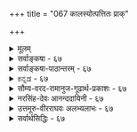 +++
title = "067 कालस्योत्पत्तितः प्राक्"

+++
<details><summary>मूलम्</summary>

कालस्योत्पत्तितः प्राक् परमपि च लयात् कालनास्तित्ववादी स्वोक्तिव्याघातभग्नो न वदति यदि तत्को वदेत्कालसृष्टिम् ।  
आप्तस्तत्सृष्टिवादस्तदुपधिपरिणत्यादिभिस्सार्थकस्स्यान्नोचेत्तत्रापि पूर्वापरवचनहतिर्दुर्निवारप्रसङ्गा ॥ ६७ ॥
</details>

<details><summary>सर्वाङ्कषा - ६७</summary>

केचन तान्त्रिकाः (शैवाः) कालमनित्यं वदन्ति । तन्निराकरोति - कालस्येत्यादि । कालस्यानित्यत्ववादी, कालस्य उत्पत्तितः **प्राक्** = उत्पत्तेः पूर्वम्, लयात् परमपि **च** = कालस्य नाशानन्तरं च कालनास्तित्व- **वादी** =कालः नास्तीति वदन् **स्वोक्तिव्याघातभग्नः** = स्ववचनविरोधेनैव निरस्तो भवति । यदि न **वदति** = उत्पत्तेः पूर्वम्, नाशात्परं च कालः नास्तीति यदि नोच्यते, **तत्** = तर्हि, तदानीमपि कालस्य सत्त्वसिद्ध्या कालसृष्टिं को **वदेत्** = कालस्य नित्यत्वे सिद्धे कथं कालस्य सृष्टिर्वक्तुं शक्या ॥ 



68. 

[[120]]

आप्तस्तत्सृष्टिवादः तदुपधिपरिणत्यादिभिः सार्थकस्स्यात् 

नो चेत्, तत्रापि पूर्वापरवचनहतिः दुर्निवारप्रसङ्गा ॥67॥ 

[ कालस्य प्रत्यक्षत्वम् ] 

कालोऽध्यक्षावसेयः क्षणलवदिवसाद्यंशतोऽर्थान् विशिषन् 

साक्षाद्धीस्तत्तदर्थेष्विव भवति हि नः क्वापि कालान्वयेऽपि । 

अयं भावः – कालोऽपि ईश्वरेण सृज्यत इति शैवतन्त्रैकदेशिनः । यदि कालः नूतनया सृज्यते, तदा तत्सृष्टेः पूर्वं कालो नासीत् इति सिद्ध्यति । एवं कालस्य नाशे सति, तदनन्तरमपि कालो नास्ति, नष्टत्वादिति वक्तव्यम् । इदं च स्ववचनविरुद्धम् । 'कालस्योत्पत्तेः पूर्वम्' इत्यत्र 'पूर्व' पदस्यार्थः काल एव हि भवति । एवं 'कालस्य नाशानन्तरम्' इति कथने 'अनन्तर' पदस्यार्थोऽपि काल एव हि भवति । तेन भवदुक्तकालस्य प्राक्, पश्चाच्च काले सिद्धे, कालः तदा नास्ति इति कथने वचनविरोधः स्पष्टः । 'तदा' शब्द एव हि कालवाची । एतत्परिहाराय पूर्वं परं नास्तीति न वयं वदाम इति चेत्, यदि नास्तीति नोच्यते, तर्हि अस्तित्वसिद्ध्या कालस्य सर्वदा अस्तित्वमेव सिद्धमिति, सर्वदा सतः कथं सृष्टिरुच्यते ? अतः कालो नित्य इत्येव वक्तव्यमिति ॥ 

कतन्त्रे दाम षड‌त्रिंशतत्वाति 

विशनि 

पाशुपता ह्येते षट्त्रिंशत्तत्त्ववादिनः । शिवः शक्तिः, सदाशिवः, ईश्वर, विद्या, माया, कालः, कला, अविद्या, नियतिः, रागः, पुरुषः, प्रकृत्यादयश्चत्वारिंशदित्याहत्य36 तत्त्वानि । आद्यं तत्त्वद्वयं सर्वोत्तीर्णम्। अनन्तरं पञ्चतत्त्वानि शुद्धतत्त्वानि । कलादि पञ्च तत्त्वान्यशुद्धतत्त्वानि । इतराणि 24 प्रसिद्धानि । प्रकृते कालविषये 'विद्याकालौ भवत्कृतौ ' इति कालस्य सृष्टिरुच्यते किल इत्यत्राह - आप्त इत्यादि । **आप्तः** = प्रामाणिकप्रोक्तः **तत्सृष्टिवादः** = कालसृष्टिवादः **तदुपधिपरिणत्यादिभिः** = कालोपाधिविषयकतया, कालपरिमाणविषयकतया **वासार्थकः** = अर्थवान् स्यात् । उपाध्युपहितयोः अभेदोपचारात्, कालोपाधीनां चक्षुर्निमेषादीनामुत्पत्त्या, कालस्योत्पत्तिरुक्ता स्यात् । अथवा, कालस्य परिणामपक्षे, परिणामविशेषप्राप्तौ परिणामिन एवोत्पत्तिव्यवहारवत् स्यात् । यथा सिद्धान्ते धर्मभूतज्ञानस्य नित्यत्वेऽपि घटादिविषयकतया परिणामे प्राप्ते 'घटज्ञानमुत्पन्नम्' इति पटविषयकत्वे जाते' घटज्ञानं नष्टम्' इति च व्यवहारः, तद्वत् । नो **चेत्** = एवमनङ्गीकारे **तत्रापि** = **पूर्वोक्तवचनेऽपिपूर्वापरवचनहतिः** = पूर्वापरवाक्यानां व्याघातः दुर्निवारप्रसङ्गा, अयं बहुव्रीहिः, हतेः विशेषणम्, वारयितुमशक्यैवेत्यर्थः । कालोत्पत्तेः पूर्वम्, कालनाशानन्तरं च पूर्वोक्तरीत्या ' पूर्व ' 'अनन्तर' पदाभ्यां कालास्तित्वस्यैव सिद्ध्या, तथा अकथने च कालस्य सदातनत्वसिद्ध्या च व्याघातः स्पष्ट एव । अतः कालः नित्यः, अतिरिक्तश्चेत्येव वरम् । 'आप्तस्तत्सृष्टिवादः' इति वदन् आचार्यवर्योऽयं 'सांख्यं योगः पञ्चरात्रं वेदाः पाशुपतं तथा । आत्मप्रमाणान्येतानि न हन्तव्यानि हेतुभिः ॥' इति महाभारतवचनं स्मारयति । इदमौदार्यं महतामादर्शभूतं कदापि न विस्मर्तव्यम् । शिष्टं पूर्वश्लोकान्ते द्रष्टव्यम् ॥ ६७ ॥
</details>


<details><summary>सर्वाङ्कषा-पाठान्तरम् - ६७</summary>

केचन तान्त्रिकाः (शैवाः) कालमनित्यं वदन्ति । तन्निराकरोति - कालस्येत्यादि । कालस्यानित्यत्ववादी, कालस्य उत्पत्तितः प्राक्‌ = उत्पत्तेः पूर्वम्‌, लयात्‌ परमपि च = कालस्य नाशानन्तरं च कालनास्तित्ववादी = कालः नास्तीति वदन्‌ स्वोक्तिव्याघधातभग्नः = स्ववचनविरोधेनैव निरस्तो भवति । यदि न वदति = उत्पत्तेः पूर्वम्‌, नाशात्परं च कालः नास्तीति यदि नोच्यते, तत्‌ = तर्हि, तदानीमपि कालस्य सत्त्वसिद्ध्या कालसृष्टिं को वदेत्‌ = कालस्य नित्यत्वे सिद्धे कथं कालस्य सृष्टिर्वक्तुं शक्या ॥   
अयं भावः - कालोऽपि ईश्वरेण सृज्यत इति शैवतन्त्रैकदेशिनः । यदि कालः नृतनया सृज्यते, तदा तत्सृष्टेः पूर्वं कालो नासीत्‌ इति सिद्ध्यति । एवं कालस्य नाशे सति, तदनन्तरमपि कालो नास्ति, नष्टत्वादिति वक्तव्यम्‌ । इदं च स्ववचनविरुद्धम्‌ । 'कालस्योत्पत्ते: पूर्वम्‌' इत्यत्र 'पूर्व'पदस्यार्थः काल एव हि भवति । एवं 'कालस्य नाशानन्तरम्‌' इति कथने 'अनन्तर' पदस्यार्थोऽपि काल एव हि भवति । तेन भवदुक्तकालस्य प्राक्‌, पश्चाच्च काले सिद्धे, कालः तदा नास्ति इति कथने वचनविरोधः स्पष्टः । 'तदा' शब्द एव हि कालवाची । एतत्परिहाराय पूर्व परं नास्तीति न वयं वदाम इति चेत्‌, यदि नास्तीति नोच्यते, तर्हि अस्तित्वसिद्ध्या कालस्य सर्वदा अस्तित्वमेव सिद्धमिति, सर्वदा सतः कथं सृष्टिरुच्यते? अतः कालो नित्य इत्येव वक्तव्यमिति ॥   
पाशुपता ह्येते षट्त्रिंशत्तत्त्ववादिनः । शिवः, शक्तिः सदाशिवः, ईश्वरः, विद्या, माया, कालः, कला, अविद्या, नियतिः, रागः, पुरुषः, प्रकृत्यादयश्चतुविंशति इत्याहत्य36 तत्त्वानि । आद्यं तत्त्वद्वयं सर्वोत्तीर्णम्‌ । अनन्तरं पञ्चतत्त्वानि शुद्धतत्त्वानि । कलादि पञ्च तत्त्वान्यशुद्धतत्त्वानि । इतराणि 24 प्रसिद्धानि । प्रकृते कालविषये 'विद्याकालौ भवत्कृतौ' इति कालस्य सृष्टिरुच्यते किल इत्यत्राह - आप्त इत्यादि । आप्तः = प्रामाणिकप्रोक्तः तत्सृष्टिवादः = कालसृष्टिवादः तदुपधिपरिणत्यादिभिः = कालोपाधिविषयकतया, कालपरिमाणविषयकतया वासार्थकः = अर्थवान्‌ स्यात्‌ । उपाध्युपहितयोः अभेदोपचारात्‌, कालोपाधीनां चक्षुर्निमेषादीनामुत्पत्त्या, कालस्योत्पत्तिरुक्ता स्यात्‌ । अथवा, कालस्य परिणामपक्षे, परिणामविशेषप्राप्तौ परिणामिन एवोत्पत्तिव्यवहारवत्‌ स्यात्‌ । यथा सिद्धान्ते धर्मभूतज्ञानस्य नित्यत्वेऽपि घटादिविषयकतया परिणामे प्राप्ते 'घटज्ञानमुत्पन्नम्' इति पटविषयकत्वे जते 'घटज्ञानं नष्टम्‌' इति च व्यवहारः, तद्वत्‌ । नो चेत्‌ = एवमनङ्गीकारे तत्रापि = पूर्वोक्तवचनेऽपिपूर्वापरवचनहतिः = पूर्वापरवाक्यानां व्याघातः दुर्निवारप्रसङ्गा, अयं बहुव्रीहिः, हतेः विशेषणम्‌, वारयितुमशक्यैवेतयर्थः । कालोत्पत्तेः पूर्वम्‌, कालनाशानन्तरं च पूर्वोक्तरीत्या 'पूर्व' 'अनन्तर' पदाभ्यां कालास्तित्वस्यैव सिद्ध्या, तथा अकथने च कालस्य सदातनत्वसिद्ध्या च व्याघातः स्पष्ट एव । अतः कालः नित्यः, अतिरिक्तश्चेत्येव वरम्‌ । 'आप्तस्तत्सृष्टिवादः इति वदन्‌ आचार्यवर्योऽयं 'सांख्यं योगः पञ्चरात्रं वेदाः पाशुपतं तथा । आत्मप्रमाणान्येतानि न हन्तव्यानि हेतुभिः ॥' इति महाभारतवचनं स्मारयति । इदमौदार्यं महतामादर्शभूतं कदापि न विस्मर्तव्यम्‌ । शिष्टं पूर्वश्लोकान्ते द्रष्टव्यम्‌ ॥ ६७ ॥
</details>


<details><summary>ಕನ್ನಡ - ६७</summary>

काल नित्य मत्तु विभुवल्लवॆन्दु हेळुव शैवैकदेशिगळ मतवन्नु निराकरिसुत्तारॆ कालस्य उत्पत्तितः प्राक्, लयात्परमसि च काल नास्तित्ववादी स्पोक्ति व्याघातभग्न – काल अनित्यवादरॆ, अदर उत्पत्तिगॆ मॊदलू मत्तु अदु नाशवादमेलू कालविरुवुदिल्ल ऎन्दु हेळुव वादि तन्न वचन विरोधदिन्दले पराजितनागुत्तानॆ.

\-

'काल हुट्टुवुदक्कॆ मॊदलु' ऎम्ब वचनदल्लि 'मॊदलु' ऎम्ब पद कालवाचकवष्टॆ. इदरिन्द काल हुट्टवुदक्कॆ मॊदलु कालवन्नु ऒप्प बेकु. इदन्नु ऒप्पि 'काल हुट्टुवुदक्कॆ मॊदलु कालविल्ल' ऎन्दरॆ पर स्पर वचन विरोध स्पष्ट. हीगॆ काल नाशवाद अनन्तर' ऎन्दागलू 'अनन्तर' ऎम्ब पद कालवाचक. इदरिन्द कालद नाशानन्तरवू कालवन्नु ऒप्पबेकागिरुवुदरिन्द हिन्दिन हागॆ वचन विरोध स्पष्ट.

न वदति यदि, तत् कालसृष्टिं को वदेत्-'काल मॊदलु इल्ल' ऎन्दु हेळुवुदिल्लवॆन्दरॆ काल मॊदलू इत्तु ऎन्दु अर्थवागु वुदरिन्द कालद उत्पत्तियन्नु आवाग यारु हेळलु साध्य ? आप्तः तत्सष्टिवादः तदुपधि परिणत्यादिभिः सार्थकः स्यात्

e

6

'विद्या

82

68-

तत्त्व मुक्काकलाप [काल प्रत्यक्षसिद्ध ]

[ 68

कालोऽ ध्यक्षावसेयः क्षणलवदिवसाद्यंशतोऽ र्थाशिंषन् साक्षास्तत्तदर्थव भवति हि नः कापि कालान्वयऽ पि । काल्‌ भवत्यत्' ऎन्दु काल भगवन्तनिन्द सृष्टवागिदॆ ऎम्ब प्रामा णिकर वचन, कालक्कॆ उपाधियाद अनित्य पदार्थगळ सृष्टादि तात्पर्यदिन्द बन्दिदॆ ऎन्दु तिळियबेकु. नो चेत् तत्रापि पूर्वापरवचनविहतिः दुर्निवार,सङ्गा..इल्लदिद्दरॆ 'काल निन्निन्द सृष्टिसल्पट्टितु' ऎम्ब मातिनल्लू भूतकाल प्रयोगविरुवुदरिन्द काल सृष्टिगू ऒन्दु कालवन्नु हेळबेकागिरुवुदरिन्द पूर्वापरविरोध प्रसक्ति अनिवार्यवागुवुदु ॥ ६७ ॥
</details>


<details><summary>सौम्य-वरद-रामानुज-गूढार्थ-प्रकाशः - ६७</summary>

अभूदस्ति भविष्यतीति । अभूत्-अस्ति-भविष्यतिशब्दान् इत्यर्थः । अस्ति = अस्तिशब्दमित्यर्थः ॥ ६७ ॥
</details>


<details><summary>नरसिंह-देवः आनन्ददायिनी - ६७</summary>

प्रसङ्गसंगतिमाह - ये तु महदादिवदिति । तन्त्रान्तरानुसारिणः - योगमतानुसारिणः । कालस्यैव तदर्थत्वादिति - पूर्वपश्चाच्छब्दार्थतया काल(र्थत्वातदर्थ)मभ्युपगम्य तत्र तन्निषे(धे)धव्याघात इति भावः । अथेति - अभेदे आधाराधेयभावाभावात् काले स्वस्य वृत्त्यभावात् घटे घटनिषेधवदविरोध इति भावः । सृष्टिप्रलयमध्ये इति - तथाच कालतत्वमेव न स्यात् सर्वदा तस्यासत्त्वादित्यर्थः । गत्यभावादिति - व्याघातस्य परिहाराभावादित्यर्थः । तदेति - कालस्य निषेधासम्भवान्नासौ बाध इति भावः । को वदेदित्यस्य प्रकृतवादिपरत्वे निर्धारणार्थकिंशब्दानुपपत्तिं मत्वाऽह - अथ पार्श्वस्थ इति । श्रुतिविरोधश्चेति - सदेव सौम्य' इत्यत्र 'तम आसीत्' इत्यादौ च अग्रशब्दस्य सृष्टिप्राक्कालवाचित्वेन तेन विरोधः । नासदासीदित्यादौ तदानीमित्यनेन विरोध इत्यर्थः । यथेति - 'सर्वे निमेषा जज्ञिरे विद्युतः पुरुषादधि । कलामुहूर्ताः काष्ठाश्चाहोरात्राश्च सर्वशः । अहोरात्रे मासाश्च संवत्सरा अजायन्त' इत्यादिश्रुतयः । पक्षो गतः मासो गतः आगतश्चेत्यादिलौकिकव्यवहाराश्च । कालोत्पत्तिवादि - नाऽपि सृष्टिप्रलयमध्ये कालस्यैकत्वेऽपि तदुपाध्यादिकमादाय यथा निर्वाहणीयास्तथेत्यर्थः । यद्यप्यत्र स्वारसिकार्थे बाधाभावादभिमानि देवतोपाध्युत्पत्त्या निर्वाहो न शक्य इति न्यायसिद्धाञ्जनविरोध इव; तथाऽपि अत्र मायिवत् स्वरूपेणोत्पत्तिर्निषिध्यते न तु कलामुहूर्तादिरूपेण परिणाम इति न विरोध इति ध्येयम् । पूर्वापरेत्यस्य तद्ग्रन्थपूर्वापरवाक्यपरत्वे स्वारस्यादाह - अथवेति । तथाच यथाश्रुतस्वीकारे विरोध इति भावः । ननु कालस्यानुत्पत्तिविनाशत्वे अभूदस्ति भविष्यतीति काले अतीतत्वादिव्यवहारः कथं स्यादित्यत्राह -कालोपश्लिष्टवेषेणेति । कालोपश्लिष्टवेशेण पदर्थानामेवात्ययादिविषयता न कालस्य; स तु पदार्थात्ययादिष्वपि स(सन्नेव)हैव व्यवह्रियते इत्यर्थः ॥ ६७ ॥  
 कालोत्पत्तिवादनिरासः ।
</details>



<details><summary>उत्तमूरु-वीरराघवः अलभ्यलाभः - ६७</summary>

नित्यत्वविभुत्वादिकं काले यो न स्वीकरोति तं प्रत्याह कालस्येति । न्यायसिद्धाञ्जने जडद्रव्यपरिच्छेदे शैवसंमततत्त्वपरिसंख्यानं विमृष्टम्, यदत्र ग्रन्थे परित्यक्तम्, तत्रोक्तम् - 'कालो नियतिश्च तथा कला च विद्या च रागश्च । अव्यक्तं मायातः' इति । अत्र मायाजन्येषु कालोऽपि गणितः । कालस्येति(६९.) श्लोके च चतुर्थपादे वक्ष्यति, 'ये तु शैवाः कालमनित्यमव्यापिनम्' इति । एवं योगमतेऽपि कालः प्रकृतिकार्य इति वदन्ति । एवमन्यतन्त्रस्थोऽत्र दूष्यते स्वोक्तिव्याघातेति । प्रागिति परमिति च प्रयुञ्जान एव कथं तदातदा कालाभावं वदेदित्यर्थः । तत्र प्रागादिशब्दस्य निरर्थकत्वे निरर्थकाख्यं यत् निग्रहस्थानं तद्रपदोषापत्तिः । ननु भग्न इत्येतावदलम्; 'न वदति यदि तत् को वदेत् कालसृष्टिम्' इति वाक्यं व्यर्थमिति शंकायामाह अथ पार्श्वस्थ इति । तन्त्रान्तरकारस्य यद्दूषणम्, तस्य वैदिकविषयेऽपि जागरूकत्वात् वैदिकः कोऽपि कालस्य सर्वथैव प्रागस्थितस्य सृष्टिरिति न भणितुमर्हति । नयद्युमणिकारादेरेवादेशिनः अतिरिक्तकालपदार्थानंगीकारिणोऽपि प्रलयादौ सर्वथा कालाभावो नेष्टः; तदातनप्राकृतसमपरिणामादेरपि कालत्वेष्टिसंभवात्, अन्यथा श्रुतिविरोधाच्चेति ज्ञापनार्थमियमधिकोक्तिरिति भावः । कालेति । अभूदित्यादि शब्दान् अर्थभेदेषु - तत्तदर्थविशेषेषु प्रयुञ्जते । सदा चेति । सदेति च नित्येष्वर्थविशेषेषु । अस्तिपदञ्च सदा इदमुभयम् अनेहसः - कालसंबन्धि; कालमात्रवाचि । पूर्वपदानि तद्विशिष्टवाचीनीति भेदः ॥ ६७ ॥
</details>


<details><summary>सर्वार्थसिद्धिः - ६७</summary>

ये तु महदादिवत्कालतत्त्वमुत्पत्तिनाशवदिति तन्त्रा[न्तरा]नुसारिणो वदन्ति, तान्प्रतिक्षिपति - कालस्येति ॥ उत्पत्तेः पूर्वं नाशतः पश्चाच्च कालो नास्तीति वदन् किं तत्र पूर्वशब्दस्य पश्चाच्छब्दस्य च निरर्थकत्वं मन्यते ? सार्थकत्वं वा ? पूर्वत्र निरर्थकनिग्रहस्थानापत्तिः । उत्तरत्र कालस्यैव तदर्थत्वात्तत्र कालनिषेधे स्ववचनविरोधः । अथ काले कालो नास्तीत्यविरोधं मन्येत, तर्हि सूष्टिप्रलयमध्यकालेऽपि कालाभावात्तत्रापि कालनास्तितां ब्रूयादिति कथं कालसिद्धिः ? गत्यभावान्मौनमाश्रित्य यः पूर्वं पश्चाच्च नास्तीति न ब्रूयात् तदाऽस्मन्मतं न निषेधतीति नास्माभिरुत्तरं देयम् । अथ पार्श्वस्थो यदि कश्चिद् ब्रवीति तस्याप्युक्तदोषस्सम इत्यभिप्रायेणाह - तत्को वदेदिति । "सदेव सोम्येदमग्र आसीत्", "नासदासीन्नो सदासीत्तदानीम्" इत्यादिश्रुतिविरोधश्चात्राभिप्रेतः । "विद्याकालौ भवत्कृतौ" इत्यादिषु कालोत्पत्तिवचनं कथभित्यत्राह - आप्त इति । आप्तवाक्यस्थ इत्यर्थः । यथा निमेषादिसंवत्सरान्तजनिश्रुतिः पक्षमासादिष्वागमापायिताप्रख्यातिश्च उपाधीनां तत्संयोगादिपरिणतीनां तदभिमानिदेवतानां वा सृष्ट्या अर्थवती, तथाऽसावित्यर्थः । अन्यथा तत्रापि विरोधमाह - नो चेदिति । पूर्वापरवचनहतिः - पूर्वं परं च कालो नास्तीति वचनस्य बाध इत्यर्थः । अथवा पूर्वापरग्रन्थविरोधः, प्रलयादिकालमनूद्य हि प्रकृतिविकारास्सर्वे सृष्टिवाक्येषु प्रतिपाद्यन्ते । श्लो. कालोपश्लिष्टवेषेण ह्यभूदस्तिभविष्यतीन् । प्रयुञ्जतेऽर्थभेदेषु सदा चास्तिमनेहसः ॥ ६७ ॥ इति कालोत्पत्तिवादपरिहारः ॥
</details>
